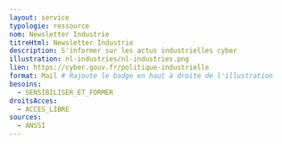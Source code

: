 ```yaml
---
layout: service
typologie: ressource
nom: Newsletter Industrie
titreHtml: Newsletter Industrie
description: S'informer sur les actus industrielles cyber
illustration: nl-industries/nl-industries.png
lien: https://cyber.gouv.fr/politique-industrielle
format: Mail # Rajoute le badge en haut à droite de l'illustration
besoins:
  - SENSIBILISER_ET_FORMER
droitsAcces:
  - ACCES_LIBRE
sources:
  - ANSSI
---
```

